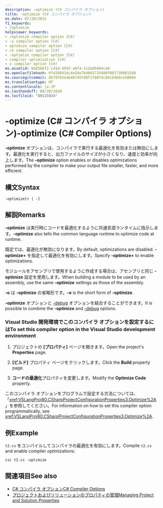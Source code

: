 ```yaml
---
description: -optimize (C# コンパイラ オプション)
title: -optimize (C# コンパイラ オプション)
ms.date: 07/20/2015
f1_keywords:
- /optimize
helpviewer_keywords:
- /optimize compiler option [C#]
- -o compiler option [C#]
- optimize compiler option [C#]
- /o compiler option [C#]
- -optimize compiler option [C#]
- compiler optimization [C#]
- o compiler option [C#]
ms.assetid: 6dd5b6f2-cd1d-4593-a9f4-1c2ed9404ca0
ms.openlocfilehash: 6fd268414c4e54e7b4865733480f8917389015d0
ms.sourcegitcommit: d579fb5e4b46745fd0f1f8874c94c6469ce58604
ms.translationtype: HT
ms.contentlocale: ja-JP
ms.lasthandoff: 08/30/2020
ms.locfileid: "89125034"
---
```

# <a name="-optimize-c-compiler-options"></a><span data-ttu-id="6e90f-103">-optimize (C# コンパイラ オプション)</span><span class="sxs-lookup"><span data-stu-id="6e90f-103">-optimize (C# Compiler Options)</span></span>
<span data-ttu-id="6e90f-104">**-optimize** オプションは、コンパイラで実行する最適化を有効または無効にします。最適化を実行すると、出力ファイルのサイズが小さくなり、速度と効率が向上します。</span><span class="sxs-lookup"><span data-stu-id="6e90f-104">The **-optimize** option enables or disables optimizations performed by the compiler to make your output file smaller, faster, and more efficient.</span></span>  
  
## <a name="syntax"></a><span data-ttu-id="6e90f-105">構文</span><span class="sxs-lookup"><span data-stu-id="6e90f-105">Syntax</span></span>  
  
```console  
-optimize[+ | -]  
```  
  
## <a name="remarks"></a><span data-ttu-id="6e90f-106">解説</span><span class="sxs-lookup"><span data-stu-id="6e90f-106">Remarks</span></span>  
 <span data-ttu-id="6e90f-107">**-optimize** は実行時にコードを最適化するように共通言語ランタイムに指示します。</span><span class="sxs-lookup"><span data-stu-id="6e90f-107">**-optimize** also tells the common language runtime to optimize code at runtime.</span></span>  
  
 <span data-ttu-id="6e90f-108">既定では、最適化が無効になります。</span><span class="sxs-lookup"><span data-stu-id="6e90f-108">By default, optimizations are disabled.</span></span> <span data-ttu-id="6e90f-109">**-optimize+** を指定して最適化を有効にします。</span><span class="sxs-lookup"><span data-stu-id="6e90f-109">Specify **-optimize+** to enable optimizations.</span></span>  
  
 <span data-ttu-id="6e90f-110">モジュールをアセンブリで使用するように作成する場合は、アセンブリと同じ **-optimize** 設定を使用します。</span><span class="sxs-lookup"><span data-stu-id="6e90f-110">When building a module to be used by an assembly, use the same **-optimize** settings as those of the assembly.</span></span>  
  
 <span data-ttu-id="6e90f-111">**-o** は **-optimize** の省略形です。</span><span class="sxs-lookup"><span data-stu-id="6e90f-111">**-o** is the short form of **-optimize**.</span></span>  
  
 <span data-ttu-id="6e90f-112">**-optimize** オプションと [-debug](./debug-compiler-option.md) オプションを結合することができます。</span><span class="sxs-lookup"><span data-stu-id="6e90f-112">It is possible to combine the **-optimize** and [-debug](./debug-compiler-option.md) options.</span></span>  
  
### <a name="to-set-this-compiler-option-in-the-visual-studio-development-environment"></a><span data-ttu-id="6e90f-113">Visual Studio 開発環境でこのコンパイラ オプションを設定するには</span><span class="sxs-lookup"><span data-stu-id="6e90f-113">To set this compiler option in the Visual Studio development environment</span></span>  
  
1. <span data-ttu-id="6e90f-114">プロジェクトの **[プロパティ]** ページを開きます。</span><span class="sxs-lookup"><span data-stu-id="6e90f-114">Open the project's **Properties** page.</span></span>  
  
2. <span data-ttu-id="6e90f-115">**[ビルド]** プロパティ ページをクリックします。</span><span class="sxs-lookup"><span data-stu-id="6e90f-115">Click the **Build** property page.</span></span>  
  
3. <span data-ttu-id="6e90f-116">**コードの最適化**プロパティを変更します。</span><span class="sxs-lookup"><span data-stu-id="6e90f-116">Modify the **Optimize Code** property.</span></span>  
  
 <span data-ttu-id="6e90f-117">このコンパイラ オプションをプログラムで設定する方法については、「<xref:VSLangProj80.CSharpProjectConfigurationProperties3.Optimize%2A>」を参照してください。</span><span class="sxs-lookup"><span data-stu-id="6e90f-117">For information on how to set this compiler option programmatically, see <xref:VSLangProj80.CSharpProjectConfigurationProperties3.Optimize%2A>.</span></span>  
  
## <a name="example"></a><span data-ttu-id="6e90f-118">例</span><span class="sxs-lookup"><span data-stu-id="6e90f-118">Example</span></span>  
 <span data-ttu-id="6e90f-119">`t2.cs` をコンパイルしてコンパイラの最適化を有効にします。</span><span class="sxs-lookup"><span data-stu-id="6e90f-119">Compile `t2.cs` and enable compiler optimizations:</span></span>  
  
```console  
csc t2.cs -optimize  
```  
  
## <a name="see-also"></a><span data-ttu-id="6e90f-120">関連項目</span><span class="sxs-lookup"><span data-stu-id="6e90f-120">See also</span></span>

- [<span data-ttu-id="6e90f-121">C# コンパイラ オプション</span><span class="sxs-lookup"><span data-stu-id="6e90f-121">C# Compiler Options</span></span>](./index.md)
- [<span data-ttu-id="6e90f-122">プロジェクトおよびソリューションのプロパティの管理</span><span class="sxs-lookup"><span data-stu-id="6e90f-122">Managing Project and Solution Properties</span></span>](/visualstudio/ide/managing-project-and-solution-properties)

